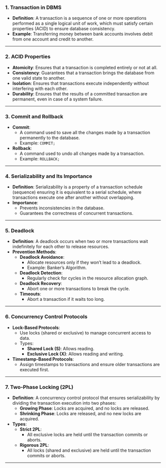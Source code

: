 
### 1. **Transaction in DBMS**
- **Definition**: A transaction is a sequence of one or more operations performed as a single logical unit of work, which must satisfy certain properties (ACID) to ensure database consistency.
- **Example**: Transferring money between bank accounts involves debit from one account and credit to another.

---

### 2. **ACID Properties**
- **Atomicity**: Ensures that a transaction is completed entirely or not at all.
- **Consistency**: Guarantees that a transaction brings the database from one valid state to another.
- **Isolation**: Ensures that transactions execute independently without interfering with each other.
- **Durability**: Ensures that the results of a committed transaction are permanent, even in case of a system failure.

---

### 3. **Commit and Rollback**
- **Commit**:
  - A command used to save all the changes made by a transaction permanently to the database.
  - Example: `COMMIT;`
- **Rollback**:
  - A command used to undo all changes made by a transaction.
  - Example: `ROLLBACK;`

---

### 4. **Serializability and Its Importance**
- **Definition**: Serializability is a property of a transaction schedule (sequence) ensuring it is equivalent to a serial schedule, where transactions execute one after another without overlapping.
- **Importance**:
  - Prevents inconsistencies in the database.
  - Guarantees the correctness of concurrent transactions.

---

### 5. **Deadlock**
- **Definition**: A deadlock occurs when two or more transactions wait indefinitely for each other to release resources.
- **Prevention Methods**:
  - **Deadlock Avoidance**:
    - Allocate resources only if they won’t lead to a deadlock.
    - Example: Banker’s Algorithm.
  - **Deadlock Detection**:
    - Regularly check for cycles in the resource allocation graph.
  - **Deadlock Recovery**:
    - Abort one or more transactions to break the cycle.
  - **Timeouts**:
    - Abort a transaction if it waits too long.

---

### 6. **Concurrency Control Protocols**
- **Lock-Based Protocols**:
  - Use locks (shared or exclusive) to manage concurrent access to data.
  - Types:
    - **Shared Lock (S)**: Allows reading.
    - **Exclusive Lock (X)**: Allows reading and writing.
- **Timestamp-Based Protocols**:
  - Assign timestamps to transactions and ensure older transactions are executed first.

---

### 7. **Two-Phase Locking (2PL)**
- **Definition**: A concurrency control protocol that ensures serializability by dividing the transaction execution into two phases:
  - **Growing Phase**: Locks are acquired, and no locks are released.
  - **Shrinking Phase**: Locks are released, and no new locks are acquired.
- **Types**:
  - **Strict 2PL**:
    - All exclusive locks are held until the transaction commits or aborts.
  - **Rigorous 2PL**:
    - All locks (shared and exclusive) are held until the transaction commits or aborts.

---
